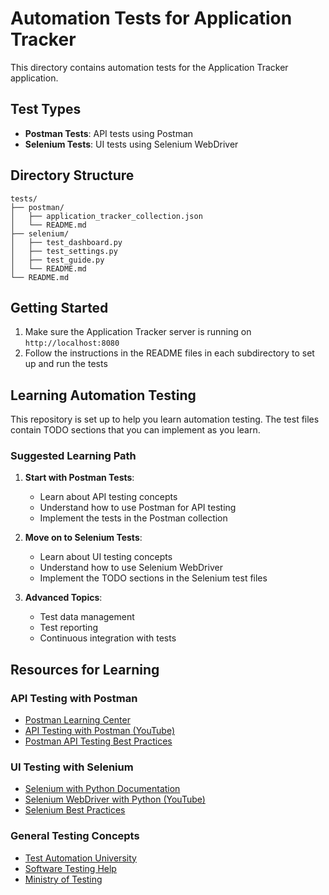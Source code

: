 # Automation Tests for Application Tracker

This directory contains automation tests for the Application Tracker application.

## Test Types

- **Postman Tests**: API tests using Postman
- **Selenium Tests**: UI tests using Selenium WebDriver

## Directory Structure

```
tests/
├── postman/
│   ├── application_tracker_collection.json
│   └── README.md
├── selenium/
│   ├── test_dashboard.py
│   ├── test_settings.py
│   ├── test_guide.py
│   └── README.md
└── README.md
```

## Getting Started

1. Make sure the Application Tracker server is running on `http://localhost:8080`
2. Follow the instructions in the README files in each subdirectory to set up and run the tests

## Learning Automation Testing

This repository is set up to help you learn automation testing. The test files contain TODO sections that you can implement as you learn.

### Suggested Learning Path

1. **Start with Postman Tests**:
   - Learn about API testing concepts
   - Understand how to use Postman for API testing
   - Implement the tests in the Postman collection

2. **Move on to Selenium Tests**:
   - Learn about UI testing concepts
   - Understand how to use Selenium WebDriver
   - Implement the TODO sections in the Selenium test files

3. **Advanced Topics**:
   - Test data management
   - Test reporting
   - Continuous integration with tests

## Resources for Learning

### API Testing with Postman
- [Postman Learning Center](https://learning.postman.com/)
- [API Testing with Postman (YouTube)](https://www.youtube.com/watch?v=VywxIQ2ZXw4)
- [Postman API Testing Best Practices](https://blog.postman.com/api-testing-best-practices/)

### UI Testing with Selenium
- [Selenium with Python Documentation](https://selenium-python.readthedocs.io/)
- [Selenium WebDriver with Python (YouTube)](https://www.youtube.com/watch?v=Xjv1sY630Uc)
- [Selenium Best Practices](https://www.selenium.dev/documentation/en/guidelines_and_recommendations/)

### General Testing Concepts
- [Test Automation University](https://testautomationu.applitools.com/)
- [Software Testing Help](https://www.softwaretestinghelp.com/)
- [Ministry of Testing](https://www.ministryoftesting.com/)
